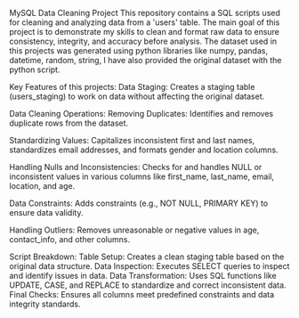 MySQL Data Cleaning Project
This repository contains a SQL scripts used for cleaning and analyzing data from a 'users' table. The main goal of this project is to demonstrate my skills to clean and format raw data to ensure consistency, integrity, and accuracy before analysis. The dataset used in this projects was generated using python libraries like numpy, pandas, datetime, random, string, I have also provided the original dataset with the python script.


Key Features of this projects:
Data Staging: Creates a staging table (users_staging) to work on data without affecting the original dataset.

Data Cleaning Operations:
Removing Duplicates: Identifies and removes duplicate rows from the dataset.

Standardizing Values: Capitalizes inconsistent first and last names, standardizes email addresses, and formats gender and location columns.

Handling Nulls and Inconsistencies: Checks for and handles NULL or inconsistent values in various columns like first_name, last_name, email, location, and age.

Data Constraints: Adds constraints (e.g., NOT NULL, PRIMARY KEY) to ensure data validity.

Handling Outliers: Removes unreasonable or negative values in age, contact_info, and other columns.

Script Breakdown:
Table Setup: Creates a clean staging table based on the original data structure.
Data Inspection: Executes SELECT queries to inspect and identify issues in data.
Data Transformation: Uses SQL functions like UPDATE, CASE, and REPLACE to standardize and correct inconsistent data.
Final Checks: Ensures all columns meet predefined constraints and data integrity standards.

